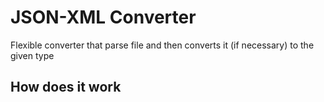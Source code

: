 # JSON-XML Converter

Flexible converter that parse file and then converts it (if necessary) to the given type

## How does it work

